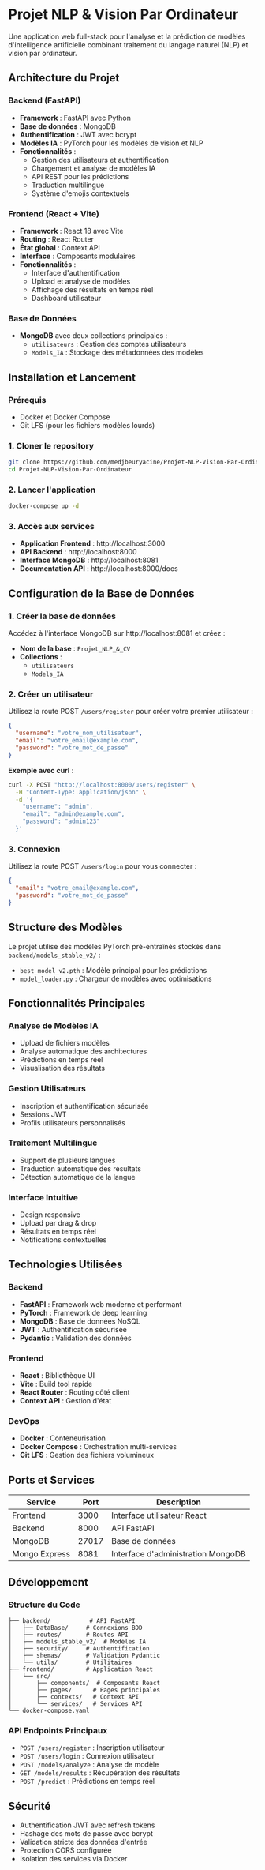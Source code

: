 # Projet NLP & Vision Par Ordinateur

Une application web full-stack pour l'analyse et la prédiction de modèles d'intelligence artificielle combinant traitement du langage naturel (NLP) et vision par ordinateur.

## Architecture du Projet

### Backend (FastAPI)
- **Framework** : FastAPI avec Python
- **Base de données** : MongoDB
- **Authentification** : JWT avec bcrypt
- **Modèles IA** : PyTorch pour les modèles de vision et NLP
- **Fonctionnalités** :
  - Gestion des utilisateurs et authentification
  - Chargement et analyse de modèles IA
  - API REST pour les prédictions
  - Traduction multilingue
  - Système d'emojis contextuels

### Frontend (React + Vite)
- **Framework** : React 18 avec Vite
- **Routing** : React Router
- **État global** : Context API
- **Interface** : Composants modulaires
- **Fonctionnalités** :
  - Interface d'authentification
  - Upload et analyse de modèles
  - Affichage des résultats en temps réel
  - Dashboard utilisateur

### Base de Données
- **MongoDB** avec deux collections principales :
  - `utilisateurs` : Gestion des comptes utilisateurs
  - `Models_IA` : Stockage des métadonnées des modèles

## Installation et Lancement

### Prérequis
- Docker et Docker Compose
- Git LFS (pour les fichiers modèles lourds)

### 1. Cloner le repository
```bash
git clone https://github.com/medjbeuryacine/Projet-NLP-Vision-Par-Ordinateur.git
cd Projet-NLP-Vision-Par-Ordinateur
```

### 2. Lancer l'application
```bash
docker-compose up -d
```

### 3. Accès aux services
- **Application Frontend** : http://localhost:3000
- **API Backend** : http://localhost:8000
- **Interface MongoDB** : http://localhost:8081
- **Documentation API** : http://localhost:8000/docs

## Configuration de la Base de Données

### 1. Créer la base de données
Accédez à l'interface MongoDB sur http://localhost:8081 et créez :

- **Nom de la base** : `Projet_NLP_&_CV`
- **Collections** :
  - `utilisateurs`
  - `Models_IA`

### 2. Créer un utilisateur
Utilisez la route POST `/users/register` pour créer votre premier utilisateur :

```json
{
  "username": "votre_nom_utilisateur",
  "email": "votre_email@example.com",
  "password": "votre_mot_de_passe"
}
```

**Exemple avec curl** :
```bash
curl -X POST "http://localhost:8000/users/register" \
  -H "Content-Type: application/json" \
  -d '{
    "username": "admin",
    "email": "admin@example.com",
    "password": "admin123"
  }'
```

### 3. Connexion
Utilisez la route POST `/users/login` pour vous connecter :

```json
{
  "email": "votre_email@example.com",
  "password": "votre_mot_de_passe"
}
```

## Structure des Modèles

Le projet utilise des modèles PyTorch pré-entraînés stockés dans `backend/models_stable_v2/` :
- `best_model_v2.pth` : Modèle principal pour les prédictions
- `model_loader.py` : Chargeur de modèles avec optimisations

## Fonctionnalités Principales

### Analyse de Modèles IA
- Upload de fichiers modèles
- Analyse automatique des architectures
- Prédictions en temps réel
- Visualisation des résultats

### Gestion Utilisateurs
- Inscription et authentification sécurisée
- Sessions JWT
- Profils utilisateurs personnalisés

### Traitement Multilingue
- Support de plusieurs langues
- Traduction automatique des résultats
- Détection automatique de la langue

### Interface Intuitive
- Design responsive
- Upload par drag & drop
- Résultats en temps réel
- Notifications contextuelles

## Technologies Utilisées

### Backend
- **FastAPI** : Framework web moderne et performant
- **PyTorch** : Framework de deep learning
- **MongoDB** : Base de données NoSQL
- **JWT** : Authentification sécurisée
- **Pydantic** : Validation des données

### Frontend
- **React** : Bibliothèque UI
- **Vite** : Build tool rapide
- **React Router** : Routing côté client
- **Context API** : Gestion d'état

### DevOps
- **Docker** : Conteneurisation
- **Docker Compose** : Orchestration multi-services
- **Git LFS** : Gestion des fichiers volumineux

## Ports et Services

| Service | Port | Description |
|---------|------|-------------|
| Frontend | 3000 | Interface utilisateur React |
| Backend | 8000 | API FastAPI |
| MongoDB | 27017 | Base de données |
| Mongo Express | 8081 | Interface d'administration MongoDB |

## Développement

### Structure du Code
```
├── backend/           # API FastAPI
│   ├── DataBase/     # Connexions BDD
│   ├── routes/       # Routes API
│   ├── models_stable_v2/  # Modèles IA
│   ├── security/     # Authentification
│   ├── shemas/       # Validation Pydantic
│   └── utils/        # Utilitaires
├── frontend/         # Application React
│   └── src/
│       ├── components/  # Composants React
│       ├── pages/      # Pages principales
│       ├── contexts/   # Context API
│       └── services/   # Services API
└── docker-compose.yaml
```

### API Endpoints Principaux
- `POST /users/register` : Inscription utilisateur
- `POST /users/login` : Connexion utilisateur
- `POST /models/analyze` : Analyse de modèle
- `GET /models/results` : Récupération des résultats
- `POST /predict` : Prédictions en temps réel

## Sécurité

- Authentification JWT avec refresh tokens
- Hashage des mots de passe avec bcrypt
- Validation stricte des données d'entrée
- Protection CORS configurée
- Isolation des services via Docker